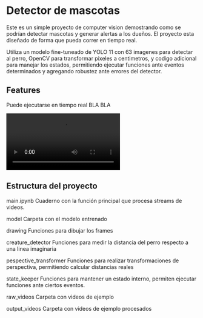 # Detector de mascotas

Este es un simple proyecto de computer vision demostrando como se podrían detectar mascotas y generar alertas a los dueños.
El proyecto esta diseñado de forma que pueda correr en tiempo real.

Utiliza un modelo fine-tuneado de YOLO 11 con 63 imagenes para detectar al perro, OpenCV para transformar pixeles a centimetros, y codigo adicional para manejar los estados, permitiendo ejecutar funciones ante eventos determinados y agregando robustez ante errores del detector.

## Features
Puede ejecutarse en tiempo real 
BLA BLA

![video](./raw_videos/perro.mp4)

## Estructura del proyecto

main.ipynb
Cuaderno con la función principal que procesa streams de videos.

model 
Carpeta con el modelo entrenado

drawing
Funciones para dibujar los frames

creature_detector
Funciones para medir la distancia del perro respecto a una linea imaginaria

pespective_transformer
Funciones para realizar transformaciones de perspectiva, permitiendo calcular distancias reales

state_keeper
Funciones para mantener un estado interno, permiten ejecutar funciones ante ciertos eventos.

raw_videos
Carpeta con videos de ejemplo

output_videos
Carpeta con videos de ejemplo procesados
